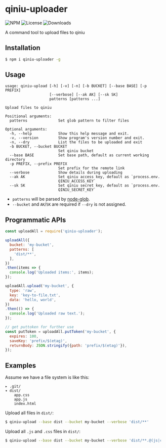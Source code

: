 qiniu-uploader
===

![NPM](https://img.shields.io/npm/v/qiniu-uploader.svg)
![License](https://img.shields.io/npm/l/qiniu-uploader.svg)
![Downloads](https://img.shields.io/npm/dt/qiniu-uploader.svg)

A command tool to upload files to qiniu

Installation
---

```sh
$ npm i qiniu-uploader -g
```

Usage
---

```
usage: qiniu-upload [-h] [-v] [-n] [-b BUCKET] [--base BASE] [-p PREFIX]
                    [--verbose] [--ak AK] [--sk SK]
                    patterns [patterns ...]

Upload files to qiniu

Positional arguments:
  patterns              Set glob pattern to filter files

Optional arguments:
  -h, --help            Show this help message and exit.
  -v, --version         Show program's version number and exit.
  -n, --dry             List the files to be uploaded and exit
  -b BUCKET, --bucket BUCKET
                        Set qiniu bucket
  --base BASE           Set base path, default as current working directory
  -p PREFIX, --prefix PREFIX
                        Set prefix for the remote link
  --verbose             Show details during uploading
  --ak AK               Set qiniu access key, default as `process.env.
                        QINIU_ACCESS_KEY`
  --sk SK               Set qiniu secret key, default as `process.env.
                        QINIU_SECRET_KEY`
```

* `patterns` will be parsed by [node-glob](https://github.com/isaacs/node-glob).
* `--bucket` and `AK`/`SK` are required if `--dry` is not assigned.

Programmatic APIs
---
``` js
const uploadAll = require('qiniu-uploader');

uploadAll({
  bucket: 'my-bucket',
  patterns: [
    'dist/**',
  ],
})
.then(items => {
  console.log('Uploaded items:', items);
});

uploadAll.upload('my-bucket', {
  type: 'raw',
  key: 'key-to-file.txt',
  data: 'hello, world',
})
.then(() => {
  console.log('Uploaded raw text.');
});

// get puttoken for further use
const putToken = uploadAll.putToken('my-bucket', {
  expires: 100,
  saveKey: 'prefix/$(etag)',
  returnBody: JSON.stringify({path: 'prefix/$(etag)'}),
});
```

Examples
---
Assume we have a file system is like this:
```
▸ .git/
▾ dist/
    app.css
    app.js
    index.html
```

Upload all files in `dist/`:
``` sh
$ qiniu-upload --base dist --bucket my-bucket --verbose 'dist/**'
```

Upload all `.js` and `.css` files in `dist/`:
``` sh
$ qiniu-upload --base dist --bucket my-bucket --verbose 'dist/**.@(js|css)'
```
